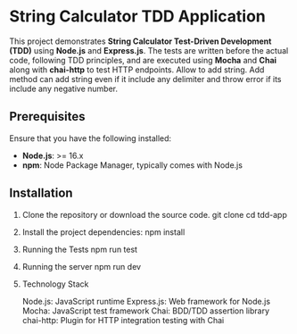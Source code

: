 # String Calculator TDD Application

This project demonstrates **String Calculator Test-Driven Development (TDD)** using **Node.js** and **Express.js**. The tests are written before the actual code, following TDD principles, and are executed using **Mocha** and **Chai** along with **chai-http** to test HTTP endpoints.
Allow to add string. Add method can add string even if it include any delimiter and throw error if its include any negative number.

## Prerequisites

Ensure that you have the following installed:

- **Node.js**: >= 16.x
- **npm**: Node Package Manager, typically comes with Node.js

## Installation

1. Clone the repository or download the source code.
   git clone
   cd tdd-app

2. Install the project dependencies:
   npm install

3. Running the Tests
   npm run test

4. Running the server
   npm run dev

5. Technology Stack

   Node.js: JavaScript runtime
   Express.js: Web framework for Node.js
   Mocha: JavaScript test framework
   Chai: BDD/TDD assertion library
   chai-http: Plugin for HTTP integration testing with Chai
